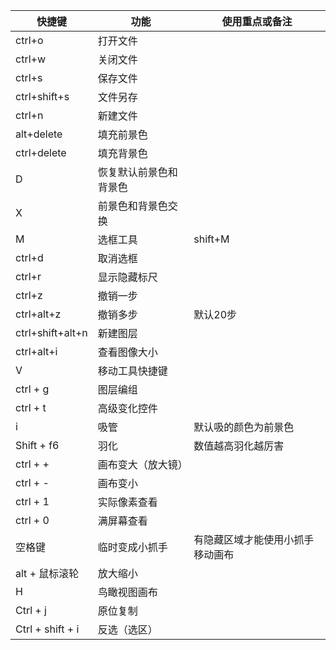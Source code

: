 | 快捷键           | 功能                   | 使用重点或备注                   |
| ---------------- | ---------------------- | -------------------------------- |
| ctrl+o           | 打开文件               |                                  |
| ctrl+w           | 关闭文件               |                                  |
| ctrl+s           | 保存文件               |                                  |
| ctrl+shift+s     | 文件另存               |                                  |
| ctrl+n           | 新建文件               |                                  |
| alt+delete       | 填充前景色             |                                  |
| ctrl+delete      | 填充背景色             |                                  |
| D                | 恢复默认前景色和背景色 |                                  |
| X                | 前景色和背景色交换     |                                  |
| M                | 选框工具               | shift+M                          |
| ctrl+d           | 取消选框               |                                  |
| ctrl+r           | 显示隐藏标尺           |                                  |
| ctrl+z           | 撤销一步               |                                  |
| ctrl+alt+z       | 撤销多步               | 默认20步                         |
| ctrl+shift+alt+n | 新建图层               |                                  |
| ctrl+alt+i       | 查看图像大小           |                                  |
| V                | 移动工具快捷键         |                                  |
| ctrl + g         | 图层编组               |                                  |
| ctrl + t         | 高级变化控件           |                                  |
| i                | 吸管                   | 默认吸的颜色为前景色             |
| Shift + f6       | 羽化                   | 数值越高羽化越厉害               |
| ctrl + +         | 画布变大（放大镜）     |                                  |
| ctrl + -         | 画布变小               |                                  |
| ctrl + 1         | 实际像素查看           |                                  |
| ctrl + 0         | 满屏幕查看             |                                  |
| 空格键           | 临时变成小抓手         | 有隐藏区域才能使用小抓手移动画布 |
| alt + 鼠标滚轮   | 放大缩小               |                                  |
| H                | 鸟瞰视图画布           |                                  |
| Ctrl + j         | 原位复制               |                                  |
| Ctrl + shift + i | 反选（选区）           |                                  |

